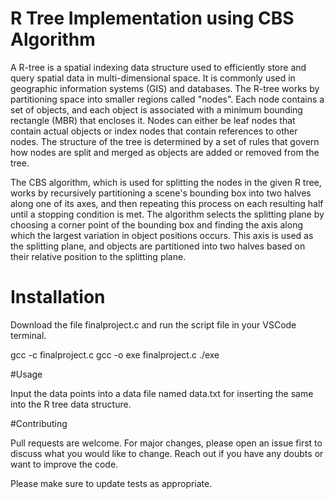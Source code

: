 # R Tree Implementation using CBS Algorithm

A R-tree is a spatial indexing data structure used to efficiently store and query spatial data in multi-dimensional space. It is commonly used in geographic information systems (GIS) and databases. The R-tree works by partitioning space into smaller regions called "nodes". Each node contains a set of objects, and each object is associated with a minimum bounding rectangle (MBR) that encloses it. Nodes can either be leaf nodes that contain actual objects or index nodes that contain references to other nodes. The structure of the tree is determined by a set of rules that govern how nodes are split and merged as objects are added or removed from the tree.

The CBS algorithm, which is used for splitting the nodes in the given R tree, works by recursively partitioning a scene's bounding box into two halves along one of its axes, and then repeating this process on each resulting half until a stopping condition is met. The algorithm selects the splitting plane by choosing a corner point of the bounding box and finding the axis along which the largest variation in object positions occurs. This axis is used as the splitting plane, and objects are partitioned into two halves based on their relative position to the splitting plane.

# Installation

Download the file finalproject.c and run the script file in your VSCode terminal.

gcc -c finalproject.c
gcc -o exe finalproject.c
./exe

#Usage

Input the data points into a data file named data.txt for inserting the same into the R tree data structure.

#Contributing

Pull requests are welcome. For major changes, please open an issue first to discuss what you would like to change. Reach out if you have any doubts or want to improve the code.

Please make sure to update tests as appropriate.
